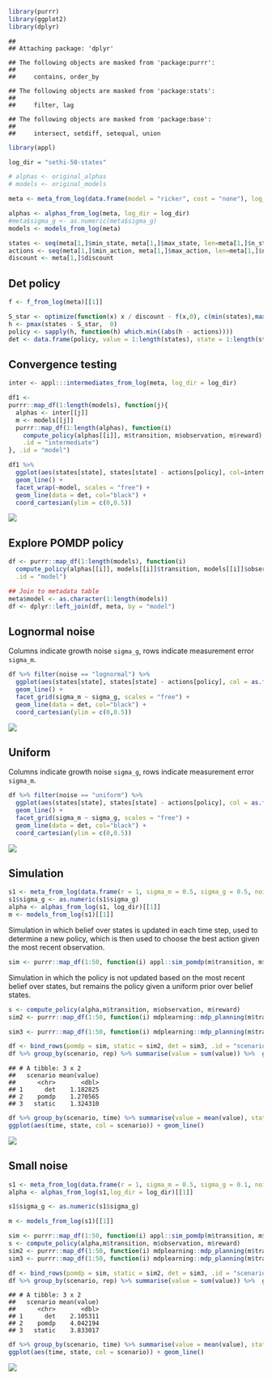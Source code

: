 

```r
library(purrr)
library(ggplot2)
library(dplyr)
```

```
## 
## Attaching package: 'dplyr'
```

```
## The following objects are masked from 'package:purrr':
## 
##     contains, order_by
```

```
## The following objects are masked from 'package:stats':
## 
##     filter, lag
```

```
## The following objects are masked from 'package:base':
## 
##     intersect, setdiff, setequal, union
```

```r
library(appl)
```



```r
log_dir = "sethi-50-states"

# alphas <- original_alphas
# models <- original_models

meta <- meta_from_log(data.frame(model = "ricker", cost = "none"), log_dir = log_dir)

alphas <- alphas_from_log(meta, log_dir = log_dir)
#meta$sigma_g <- as.numeric(meta$sigma_g)
models <- models_from_log(meta)

states <- seq(meta[1,]$min_state, meta[1,]$max_state, len=meta[1,]$n_states)
actions <- seq(meta[1,]$min_action, meta[1,]$max_action, len=meta[1,]$n_action)
discount <- meta[1,]$discount
```


## Det policy


```r
f <- f_from_log(meta)[[1]]

S_star <- optimize(function(x) x / discount - f(x,0), c(min(states),max(states)))$minimum
h <- pmax(states - S_star,  0)
policy <- sapply(h, function(h) which.min((abs(h - actions))))
det <- data.frame(policy, value = 1:length(states), state = 1:length(states))
```


## Convergence testing


```r
inter <- appl:::intermediates_from_log(meta, log_dir = log_dir)

df1 <- 
purrr::map_df(1:length(models), function(j){
  alphas <- inter[[j]]
  m <- models[[j]]
  purrr::map_df(1:length(alphas), function(i)
    compute_policy(alphas[[i]], m$transition, m$observation, m$reward),
    .id = "intermediate") 
}, .id = "model")

df1 %>% 
  ggplot(aes(states[state], states[state] - actions[policy], col=intermediate)) + 
  geom_line() + 
  facet_wrap(~model, scales = "free") + 
  geom_line(data = det, col="black") + 
  coord_cartesian(ylim = c(0,0.5))
```

![](sethi-results_files/figure-html/unnamed-chunk-4-1.png)<!-- -->

## Explore POMDP policy



```r
df <- purrr::map_df(1:length(models), function(i)
  compute_policy(alphas[[i]], models[[i]]$transition, models[[i]]$observation, models[[i]]$reward),
  .id = "model")

## Join to metadata table
meta$model <- as.character(1:length(models))
df <- dplyr::left_join(df, meta, by = "model")
```

## Lognormal noise

Columns indicate growth noise `sigma_g`, rows indicate measurement error `sigma_m`.


```r
df %>% filter(noise == "lognormal") %>% 
  ggplot(aes(states[state], states[state] - actions[policy], col = as.factor(r))) +
  geom_line() +
  facet_grid(sigma_m ~ sigma_g, scales = "free") +
  geom_line(data = det, col="black") + 
  coord_cartesian(ylim = c(0,0.5))
```

![](sethi-results_files/figure-html/unnamed-chunk-6-1.png)<!-- -->

## Uniform

Columns indicate growth noise `sigma_g`, rows indicate measurement error `sigma_m`.


```r
df %>% filter(noise == "uniform") %>% 
  ggplot(aes(states[state], states[state] - actions[policy], col = as.factor(r))) +
  geom_line() +
  facet_grid(sigma_m ~ sigma_g, scales = "free") +
  geom_line(data = det, col="black") + 
  coord_cartesian(ylim = c(0,0.5))
```

![](sethi-results_files/figure-html/unnamed-chunk-7-1.png)<!-- -->



## Simulation


```r
s1 <- meta_from_log(data.frame(r = 1, sigma_m = 0.5, sigma_g = 0.5, noise = "lognormal"), log_dir = log_dir)
s1$sigma_g <- as.numeric(s1$sigma_g)
alpha <- alphas_from_log(s1, log_dir)[[1]]
m <- models_from_log(s1)[[1]]
```

Simulation in which belief over states is updated in each time step, used to determine a new policy, which is then used to choose the best action given the most recent observation.


```r
sim <- purrr::map_df(1:50, function(i) appl::sim_pomdp(m$transition, m$observation, m$reward, discount, x0 = 50, Tmax = 100, alpha = alpha)$df, .id = "rep")
```


Simulation in which the policy is not updated based on the most recent belief over states, but remains the policy given a uniform prior over belief states. 


```r
s <- compute_policy(alpha,m$transition, m$observation, m$reward)
sim2 <- purrr::map_df(1:50, function(i) mdplearning::mdp_planning(m$transition, m$reward, discount, x0 = 50, Tmax = 100, observation = m$observation, policy = s$policy), .id = "rep")
```




```r
sim3 <- purrr::map_df(1:50, function(i) mdplearning::mdp_planning(m$transition, m$reward, discount, x0 = 50, Tmax = 100, observation = m$observation, policy = det$policy), .id = "rep")
```



```r
df <- bind_rows(pomdp = sim, static = sim2, det = sim3, .id = "scenario")
df %>% group_by(scenario, rep) %>% summarise(value = sum(value)) %>%  group_by(scenario) %>% summarise(mean(value))
```

```
## # A tibble: 3 x 2
##   scenario mean(value)
##      <chr>       <dbl>
## 1      det    1.182825
## 2    pomdp    1.270565
## 3   static    1.324310
```

```r
df %>% group_by(scenario, time) %>% summarise(value = mean(value), state = mean(state)) %>%
ggplot(aes(time, state, col = scenario)) + geom_line()
```

![](sethi-results_files/figure-html/unnamed-chunk-12-1.png)<!-- -->


## Small noise



```r
s1 <- meta_from_log(data.frame(r = 1, sigma_m = 0.5, sigma_g = 0.1, noise = "lognormal"),log_dir = log_dir)
alpha <- alphas_from_log(s1,log_dir = log_dir)[[1]]

s1$sigma_g <- as.numeric(s1$sigma_g)

m <- models_from_log(s1)[[1]]

sim <- purrr::map_df(1:50, function(i) appl::sim_pomdp(m$transition, m$observation, m$reward, discount, x0 = 50, Tmax = 100, alpha = alpha)$df, .id = "rep")
s <- compute_policy(alpha,m$transition, m$observation, m$reward)
sim2 <- purrr::map_df(1:50, function(i) mdplearning::mdp_planning(m$transition, m$reward, discount, x0 = 50, Tmax = 100, observation = m$observation, policy = s$policy), .id = "rep")
sim3 <- purrr::map_df(1:50, function(i) mdplearning::mdp_planning(m$transition, m$reward, discount, x0 = 50, Tmax = 100, observation = m$observation, policy = det$policy), .id = "rep")

df <- bind_rows(pomdp = sim, static = sim2, det = sim3, .id = "scenario")
df %>% group_by(scenario, rep) %>% summarise(value = sum(value)) %>%  group_by(scenario) %>% summarise(mean(value))
```

```
## # A tibble: 3 x 2
##   scenario mean(value)
##      <chr>       <dbl>
## 1      det    2.105311
## 2    pomdp    4.042194
## 3   static    3.833017
```

```r
df %>% group_by(scenario, time) %>% summarise(value = mean(value), state = mean(state)) %>%
ggplot(aes(time, state, col = scenario)) + geom_line()
```

![](sethi-results_files/figure-html/unnamed-chunk-13-1.png)<!-- -->

